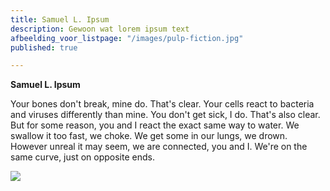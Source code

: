 ```yaml
---
title: Samuel L. Ipsum
description: Gewoon wat lorem ipsum text
afbeelding_voor_listpage: "/images/pulp-fiction.jpg"
published: true

---
```

**Samuel L. Ipsum**

Your bones don't break, mine do. That's clear. Your cells react to bacteria and viruses differently than mine. You don't get sick, I do. That's also clear. But for some reason, you and I react the exact same way to water. We swallow it too fast, we choke. We get some in our lungs, we drown. However unreal it may seem, we are connected, you and I. We're on the same curve, just on opposite ends.

![](/images/pulpfiction_new.jpg)